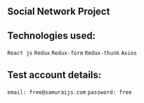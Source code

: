 ## Social Network Project

## Technologies used:
`React js`
`Redux`
`Redux-form`
`Redux-thunk`
`Axios`

## Test account details:
`email: free@samuraijs.com`
`password: free`

